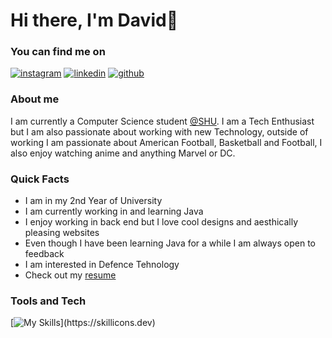 # Hi there, I'm David👋

### You can find me on 

<!-- display the social media buttons in your README -->

[![instagram](https://github.com/shikhar1020jais1/Git-Social/blob/master/Icons/Instagram.png (Instagram))][2]
[![linkedin](https://github.com/shikhar1020jais1/Git-Social/blob/master/Icons/LinkedIn.png (LinkedIn))][4]
[![github](https://github.com/shikhar1020jais1/Git-Social/blob/master/Icons/Github.png (Github))][5]

<!-- To Link your profile to the media buttons -->

[2]: https://www.instagram.com/davidani_
[4]: https://www.linkedin.com/in/david-ani
[5]: https://www.github.com/DavidAni44

### About me 
I am currently a Computer Science student [@SHU](https://www.shu.ac.uk). I am a Tech Enthusiast but I am also passionate about working with new Technology, outside of working I am passionate about American Football, Basketball and Football, I also enjoy watching anime and anything Marvel or DC.

### Quick Facts
- I am in my 2nd Year of University
- I am currently working in and learning Java
- I enjoy working in back end but I love cool designs and aesthically pleasing websites
- Even though I have been learning Java for a while I am always open to feedback
- I am interested in Defence Tehnology
- Check out my [resume](https://www.linkedin.com/in/david-ani)

### Tools and Tech

[![My Skills](https://skillicons.dev/icons?i=js,html,css,java,mysql,figma,php,vscode,visualstudio,idea,)](https://skillicons.dev)
<!--
**DavidAni44/DavidAni44** is a ✨ _special_ ✨ repository because its `README.md` (this file) appears on your GitHub profile.

Here are some ideas to get you started:

- 🔭 I’m currently working on ...
- 🌱 I’m currently learning ...
- 👯 I’m looking to collaborate on ...
- 🤔 I’m looking for help with ...
- 💬 Ask me about ...
- 📫 How to reach me: ...
- 😄 Pronouns: ...
- ⚡ Fun fact: ...
-->
